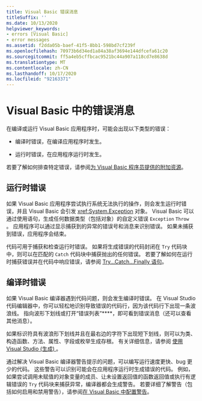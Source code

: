 ```yaml
---
title: Visual Basic 错误消息
titleSuffix: ''
ms.date: 10/13/2020
helpviewer_keywords:
- errors [Visual Basic]
- error messages
ms.assetid: f2dda05b-baef-41f5-8bb1-598bd7cf239f
ms.openlocfilehash: 70973b6d34ed1a84a38af3694e144dfcefa61c20
ms.sourcegitcommit: ff5a4eb5cffbcac9521bc44a907a118cd7e8638d
ms.translationtype: MT
ms.contentlocale: zh-CN
ms.lasthandoff: 10/17/2020
ms.locfileid: "92163371"
---
```

# <a name="error-messages-in-visual-basic"></a>Visual Basic 中的错误消息

在编译或运行 Visual Basic 应用程序时，可能会出现以下类型的错误：

- 编译时错误，在编译应用程序时发生。

- 运行时错误，在应用程序运行时发生。

若要了解如何排查特定错误，请参阅[为 Visual Basic 程序员提供的附加资源](../../getting-started/additional-resources.md)。

## <a name="run-time-errors"></a>运行时错误

如果 Visual Basic 应用程序尝试执行系统无法执行的操作，则会发生运行时错误，并且 Visual Basic 会引发 <xref:System.Exception> 对象。 Visual Basic 可以通过使用语句，生成任何数据类型（包括对象）的自定义错误 `Exception` `Throw` 。 应用程序可以通过显示捕获到的异常的错误号和消息来识别错误。 如果未捕获到错误，应用程序会结束。

代码可用于捕获和检查运行时错误。 如果将生成错误的代码封闭在 `Try` 代码块中，则可以在匹配的 `Catch` 代码块中捕获抛出的任何错误。 若要了解如何在运行时捕获错误并在代码中响应错误，请参阅 [Try...Catch...Finally 语句](../statements/try-catch-finally-statement.md)。

## <a name="compile-time-errors"></a>编译时错误

如果 Visual Basic 编译器遇到代码问题，则会发生编译时错误。 在 Visual Studio 代码编辑器中，你可以轻松地识别导致错误的代码行，因为该代码行下出现一条波浪线。 指向波形下划线或打开“错误列表”****，即可看到错误消息（还可以查看其他消息）。

如果标识符具有波浪形下划线并且在最右边的字符下出现短下划线，则可以为类、构造函数、方法、属性、字段或枚举生成存根。 有关详细信息，请参阅 [使用 Visual Studio (生成) ](/visualstudio/ide/visual-csharp-intellisense#generate-from-usage)。

通过解决 Visual Basic 编译器警告提示的问题，可以编写运行速度更快、bug 更少的代码。 这些警告可以识别可能会在应用程序运行时生成错误的代码。 例如，如果尝试调用未赋值的对象变量的成员、让未设置返回值的函数返回值或执行有逻辑错误的 `Try` 代码块来捕获异常，编译器都会生成警告。 若要详细了解警告（包括如何启用和禁用警告），请参阅[在 Visual Basic 中配置警告](/visualstudio/ide/configuring-warnings-in-visual-basic)。
